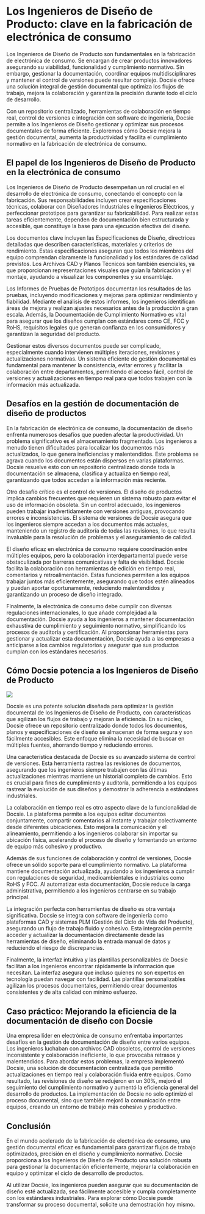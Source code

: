 # Los Ingenieros de Diseño de Producto: clave en la fabricación de electrónica de consumo

Los Ingenieros de Diseño de Producto son fundamentales en la fabricación de electrónica de consumo. Se encargan de crear productos innovadores asegurando su viabilidad, funcionalidad y cumplimiento normativo. Sin embargo, gestionar la documentación, coordinar equipos multidisciplinares y mantener el control de versiones puede resultar complejo. Docsie ofrece una solución integral de gestión documental que optimiza los flujos de trabajo, mejora la colaboración y garantiza la precisión durante todo el ciclo de desarrollo.

Con un repositorio centralizado, herramientas de colaboración en tiempo real, control de versiones e integración con software de ingeniería, Docsie permite a los Ingenieros de Diseño gestionar y optimizar sus procesos documentales de forma eficiente. Exploremos cómo Docsie mejora la gestión documental, aumenta la productividad y facilita el cumplimiento normativo en la fabricación de electrónica de consumo.

## El papel de los Ingenieros de Diseño de Producto en la electrónica de consumo

Los Ingenieros de Diseño de Producto desempeñan un rol crucial en el desarrollo de electrónica de consumo, conectando el concepto con la fabricación. Sus responsabilidades incluyen crear especificaciones técnicas, colaborar con Diseñadores Industriales e Ingenieros Eléctricos, y perfeccionar prototipos para garantizar su fabricabilidad. Para realizar estas tareas eficientemente, dependen de documentación bien estructurada y accesible, que constituye la base para una ejecución efectiva del diseño.

Los documentos clave incluyen las Especificaciones de Diseño, directrices detalladas que describen características, materiales y criterios de rendimiento. Estas especificaciones aseguran que todos los miembros del equipo comprendan claramente la funcionalidad y los estándares de calidad previstos. Los Archivos CAD y Planos Técnicos son también esenciales, ya que proporcionan representaciones visuales que guían la fabricación y el montaje, ayudando a visualizar los componentes y su ensamblaje.

Los Informes de Pruebas de Prototipos documentan los resultados de las pruebas, incluyendo modificaciones y mejoras para optimizar rendimiento y fiabilidad. Mediante el análisis de estos informes, los ingenieros identifican áreas de mejora y realizan ajustes necesarios antes de la producción a gran escala. Además, la Documentación de Cumplimiento Normativo es vital para asegurar que los diseños cumplan con estándares como CE, FCC y RoHS, requisitos legales que generan confianza en los consumidores y garantizan la seguridad del producto.

Gestionar estos diversos documentos puede ser complicado, especialmente cuando intervienen múltiples iteraciones, revisiones y actualizaciones normativas. Un sistema eficiente de gestión documental es fundamental para mantener la consistencia, evitar errores y facilitar la colaboración entre departamentos, permitiendo el acceso fácil, control de versiones y actualizaciones en tiempo real para que todos trabajen con la información más actualizada.

## Desafíos en la gestión de documentación de diseño de productos

En la fabricación de electrónica de consumo, la documentación de diseño enfrenta numerosos desafíos que pueden afectar la productividad. Un problema significativo es el almacenamiento fragmentado. Los ingenieros a menudo tienen dificultades para localizar los documentos más actualizados, lo que genera ineficiencias y malentendidos. Este problema se agrava cuando los documentos están dispersos en varias plataformas. Docsie resuelve esto con un repositorio centralizado donde toda la documentación se almacena, clasifica y actualiza en tiempo real, garantizando que todos accedan a la información más reciente.

Otro desafío crítico es el control de versiones. El diseño de productos implica cambios frecuentes que requieren un sistema robusto para evitar el uso de información obsoleta. Sin un control adecuado, los ingenieros pueden trabajar inadvertidamente con versiones antiguas, provocando errores e inconsistencias. El sistema de versiones de Docsie asegura que los ingenieros siempre accedan a los documentos más actuales, manteniendo un registro de auditoría de todas las revisiones, lo que resulta invaluable para la resolución de problemas y el aseguramiento de calidad.

El diseño eficaz en electrónica de consumo requiere coordinación entre múltiples equipos, pero la colaboración interdepartamental puede verse obstaculizada por barreras comunicativas y falta de visibilidad. Docsie facilita la colaboración con herramientas de edición en tiempo real, comentarios y retroalimentación. Estas funciones permiten a los equipos trabajar juntos más eficientemente, asegurando que todos estén alineados y puedan aportar oportunamente, reduciendo malentendidos y garantizando un proceso de diseño integrado.

Finalmente, la electrónica de consumo debe cumplir con diversas regulaciones internacionales, lo que añade complejidad a la documentación. Docsie ayuda a los ingenieros a mantener documentación exhaustiva de cumplimiento y seguimiento normativo, simplificando los procesos de auditoría y certificación. Al proporcionar herramientas para gestionar y actualizar esta documentación, Docsie ayuda a las empresas a anticiparse a los cambios regulatorios y asegurar que sus productos cumplan con los estándares necesarios.

## Cómo Docsie potencia a los Ingenieros de Diseño de Producto

![](https://cdn.docsie.io/workspace_PxAvC1Uenuc7ad6H3/doc_wn84Jkoc6hIMTO2eE/file_WyrqEK0E1zfn5P8Ia/image_ed244903-132a-cf9b-c7f2-bda1651bfa30.jpg)

Docsie es una potente solución diseñada para optimizar la gestión documental de los Ingenieros de Diseño de Producto, con características que agilizan los flujos de trabajo y mejoran la eficiencia. En su núcleo, Docsie ofrece un repositorio centralizado donde todos los documentos, planos y especificaciones de diseño se almacenan de forma segura y son fácilmente accesibles. Este enfoque elimina la necesidad de buscar en múltiples fuentes, ahorrando tiempo y reduciendo errores.

Una característica destacada de Docsie es su avanzado sistema de control de versiones. Esta herramienta rastrea las revisiones de documentos, asegurando que los ingenieros siempre trabajen con las últimas actualizaciones mientras mantiene un historial completo de cambios. Esto es crucial para fines de cumplimiento y auditoría, permitiendo a los equipos rastrear la evolución de sus diseños y demostrar la adherencia a estándares industriales.

La colaboración en tiempo real es otro aspecto clave de la funcionalidad de Docsie. La plataforma permite a los equipos editar documentos conjuntamente, compartir comentarios al instante y trabajar colectivamente desde diferentes ubicaciones. Esto mejora la comunicación y el alineamiento, permitiendo a los ingenieros colaborar sin importar su ubicación física, acelerando el proceso de diseño y fomentando un entorno de equipo más cohesivo y productivo.

Además de sus funciones de colaboración y control de versiones, Docsie ofrece un sólido soporte para el cumplimiento normativo. La plataforma mantiene documentación actualizada, ayudando a los ingenieros a cumplir con regulaciones de seguridad, medioambientales e industriales como RoHS y FCC. Al automatizar esta documentación, Docsie reduce la carga administrativa, permitiendo a los ingenieros centrarse en su trabajo principal.

La integración perfecta con herramientas de diseño es otra ventaja significativa. Docsie se integra con software de ingeniería como plataformas CAD y sistemas PLM (Gestión del Ciclo de Vida del Producto), asegurando un flujo de trabajo fluido y cohesivo. Esta integración permite acceder y actualizar la documentación directamente desde las herramientas de diseño, eliminando la entrada manual de datos y reduciendo el riesgo de discrepancias.

Finalmente, la interfaz intuitiva y las plantillas personalizables de Docsie facilitan a los ingenieros encontrar rápidamente la información que necesitan. La interfaz asegura que incluso quienes no son expertos en tecnología puedan navegar con facilidad. Las plantillas personalizables agilizan los procesos documentales, permitiendo crear documentos consistentes y de alta calidad con mínimo esfuerzo.

## Caso práctico: Mejorando la eficiencia de la documentación de diseño con Docsie

Una empresa líder en electrónica de consumo enfrentaba importantes desafíos en la gestión de documentación de diseño entre varios equipos. Los ingenieros luchaban con archivos CAD obsoletos, control de versiones inconsistente y colaboración ineficiente, lo que provocaba retrasos y malentendidos. Para abordar estos problemas, la empresa implementó Docsie, una solución de documentación centralizada que permitió actualizaciones en tiempo real y colaboración fluida entre equipos. Como resultado, las revisiones de diseño se redujeron en un 30%, mejoró el seguimiento del cumplimiento normativo y aumentó la eficiencia general del desarrollo de productos. La implementación de Docsie no solo optimizó el proceso documental, sino que también mejoró la comunicación entre equipos, creando un entorno de trabajo más cohesivo y productivo.

## Conclusión

En el mundo acelerado de la fabricación de electrónica de consumo, una gestión documental eficaz es fundamental para garantizar flujos de trabajo optimizados, precisión en el diseño y cumplimiento normativo. Docsie proporciona a los Ingenieros de Diseño de Producto una solución robusta para gestionar la documentación eficientemente, mejorar la colaboración en equipo y optimizar el ciclo de desarrollo de productos.

Al utilizar Docsie, los ingenieros pueden asegurar que su documentación de diseño esté actualizada, sea fácilmente accesible y cumpla completamente con los estándares industriales. Para explorar cómo Docsie puede transformar su proceso documental, solicite una demostración hoy mismo.